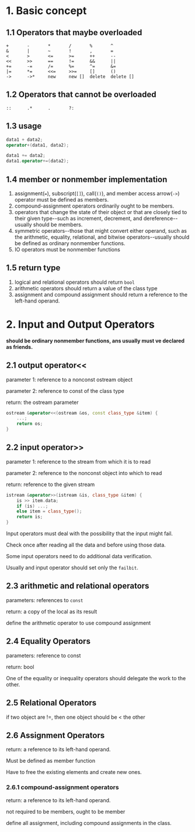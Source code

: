 # 1. Basic concept

## 1.1 Operators that maybe overloaded

```
+ 		- 		* 		/ 		% 		^
& 		| 		~ 		! 		, 		=
< 		> 		<= 		>= 		++ 		--
<<	 	>> 		== 		!= 		&& 		||
+= 		-= 		/= 		%= 		^= 		&=
|= 		*= 		<<= 	>>= 	[] 		()
-> 		->* 	new 	new [] 	delete 	delete []
```

## 1.2 Operators that cannot be overloaded

```
::		.*		.		?:
```

## 1.3 usage

```c++
data1 + data2;
operator+(data1, data2);

data1 += data2;
data1.operator+=(data2);
```

## 1.4 member or nonmember implementation

1. assignment(`=`), subscript(`[]`), call(`()`), and member access arrow(`->`) operator must be defined as members.
2. compound-assignment operators ordinarily ought to be members.
3. operators that change the state of their object or that are closely tied to their given type--such as increment, decrement, and dereference--usually should be members.
4. symmetric operators--those that might convert either operand, such as the arithmetic, equality, relational, and bitwise operators--usually should be defined as ordinary nonmember functions.
5. IO operators must be nonmember functions

## 1.5 return type

1. logical and relational operators should return `bool`
2. arithmetic operators should return a value of the class type
3. assignment and compound assignment should return a reference to the left-hand operand.

# 2. Input and Output Operators

**should be ordinary nonmember functions, ans usually must ve declared as friends.**

## 2.1 output operator<<

parameter 1: reference to a nonconst ostream object

parameter 2: reference to const of the class type

return: the ostream parameter

```c++
ostream &operator<<(ostream &os, const class_type &item) {
    ...;
    return os;
}
```

## 2.2 input operator>>

parameter 1: reference to the stream from which it is to read

parameter 2: reference to the nonconst object into which to read

return: reference to the given stream

```c++
istream &operator>>(istream &is, class_type &item) {
    is >> item.data;
    if (is) ...;
    else item = class_type();
    return is;
}
```

Input operators must deal with the possibility that the input might fail.

Check once after reading all the data and before using those data.



Some input operators need to do additional data verification.

Usually and input operator should set only the `failbit`.

## 2.3 arithmetic and relational operators

parameters: references to `const`

return: a copy of the local as its result

define the arithmetic operator to use compound assignment

## 2.4 Equality Operators

parameters: reference to const

return: bool

One of the equality or inequality operators should delegate the work to the other.

## 2.5 Relational Operators

if two object are !=, then one object should be < the other

## 2.6 Assignment Operators

return: a reference to its left-hand operand.

Must be defined as member function

Have to free the existing elements and create new ones.

### 2.6.1 compound-assignment operators

return: a reference to its left-hand operand.

not required to be members, ought to be member

define all assignment, including compound assignments in the class.